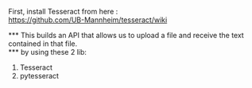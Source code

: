 First, install Tesseract from here :
<br>
https://github.com/UB-Mannheim/tesseract/wiki


*** This builds an API that allows us to upload a file and receive the text contained in that file. <br>
*** by using these 2 lib: <br>
  1. Tesseract   <br>
  2. pytesseract <br>
